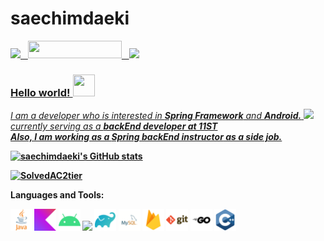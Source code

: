 
# saechimdaeki  
<a href="https://github.com/saechimdaeki"><img src="https://img.shields.io/badge/GitHub-100000?style=for-the-badge&logo=github&logoColor=white"/> &nbsp;
<a href="mailto:aniima94@kakao.com"><img src="https://img.shields.io/badge/-anima94@kakao.com-c14438?style=flat-square&logo=Gmail&logoColor=white&link=mailto:anima94@kakao.com" width=150px height=28px/> &nbsp; 
<a href="https://www.linkedin.com/in/%EC%A4%80%EC%84%B1-%EA%B9%80-3a6bb0185/">
    <img src="https://img.shields.io/badge/linkedin-%230077B5.svg?&style=for-the-badge&logo=linkedin&logoColor=white" />

### Hello world!&nbsp;<img src="https://thumbs.gfycat.com/BareHeavenlyBluefintuna-size_restricted.gif" width="35px" height="35x">

<p>
  <em>
    I am a developer who is interested in <b>Spring Framework</b> and <b>Android.</b> <img src="https://camo.githubusercontent.com/5806488e6563b58f90ece7330731dc4bac7b8060/68747470733a2f2f7265732e636c6f7564696e6172792e636f6d2f646576706f73742f696d6167652f66657463682f732d2d51484743706e574b2d2d2f68747470733a2f2f6769746875622e636f6d2f6e70656e7472656c2f6f63746f636c697070792f626c6f622f6d61737465722f676966732f656172732e67696625334672617725334474727565" width="35px"> <br>
    currently serving as a  <b>backEnd developer at 11ST<b>
    <br>
    Also, I am working as a <b>Spring backEnd instructor<b> as a side job.
  </em>  
</p>

      
![saechimdaeki's GitHub stats](https://github-readme-stats.vercel.app/api?username=saechimdaeki&include_all_commits=true&bg_color=30,e96443,904e95&title_color=fff&text_color=fff&show_cions=true )
      
[![SolvedAC2tier](http://mazassumnida.wtf/api/v2/generate_badge?boj=anima94)](https://solved.ac/anima94) 






**Languages and Tools:**  

<code><img height="35" src="https://raw.githubusercontent.com/github/explore/80688e429a7d4ef2fca1e82350fe8e3517d3494d/topics/java/java.png"></code>
<code><img height="35" src="https://raw.githubusercontent.com/github/explore/80688e429a7d4ef2fca1e82350fe8e3517d3494d/topics/kotlin/kotlin.png"></code>
<code><img height="35" src="https://raw.githubusercontent.com/github/explore/80688e429a7d4ef2fca1e82350fe8e3517d3494d/topics/android/android.png"></code>
<code><img height="35" src="https://raw.githubusercontent.com/spring-projects/spring-framework/main/src/docs/spring-framework.png"></code>
<code><img height="35" src="https://raw.githubusercontent.com/github/explore/59009b1589a883459c0ae19044e3e7e3ec0c4e0a/topics/gradle/gradle.png"></code>
<code><img height="35" src="https://raw.githubusercontent.com/github/explore/80688e429a7d4ef2fca1e82350fe8e3517d3494d/topics/mysql/mysql.png"></code>
<code><img height="35" src="https://raw.githubusercontent.com/github/explore/80688e429a7d4ef2fca1e82350fe8e3517d3494d/topics/firebase/firebase.png"></code>
<code><img height="35" src="https://raw.githubusercontent.com/github/explore/80688e429a7d4ef2fca1e82350fe8e3517d3494d/topics/git/git.png"></code>
<code><img height="35" src="https://raw.githubusercontent.com/github/explore/80688e429a7d4ef2fca1e82350fe8e3517d3494d/topics/go/go.png"></code>
<code><img height="35" src="https://raw.githubusercontent.com/github/explore/80688e429a7d4ef2fca1e82350fe8e3517d3494d/topics/cpp/cpp.png"></code>

<!--
**saechimdaeki/saechimdaeki** is a ✨ _special_ ✨ repository because its `README.md` (this file) appears on your GitHub profile.

Here are some ideas to get you started:

- 🔭 I’m currently working on ...
- 🌱 I’m currently learning ...
- 👯 I’m looking to collaborate on ...
- 🤔 I’m looking for help with ...
- 💬 Ask me about ...
- 📫 How to reach me: ...
- 😄 Pronouns: ...
- ⚡ Fun fact: ...
-->
